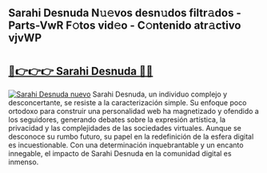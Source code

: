 ## Sarahi Desnuda N𝚞𝚎vos desn𝚞dos filtr𝚊dos - Parts-VwR F𝚘tos vid𝚎o - C𝚘ntenido atr𝚊ctivo vjvWP

# <h2><a href="http://mb8hmj2.tromn.icu/?c=Sarahi+Desnuda">🔗👉👉👉 Sarahi Desnuda 🔗🔗</a></h2>

[![Sarahi Desnuda nuevo](https://i.imgur.com/pEAQMta.gif)](http://mb8hmj2.tromn.icu/?c=Sarahi+Desnuda)
Sarahi Desnuda, un individuo complejo y desconcertante, se resiste a la caracterización simple. Su enfoque poco ortodoxo para construir una personalidad web ha magnetizado y ofendido a los seguidores, generando debates sobre la expresión artística, la privacidad y las complejidades de las sociedades virtuales. Aunque se desconoce su rumbo futuro, su papel en la redefinición de la esfera digital es incuestionable. Con una determinación inquebrantable y un encanto innegable, el impacto de Sarahi Desnuda en la comunidad digital es inmenso.
